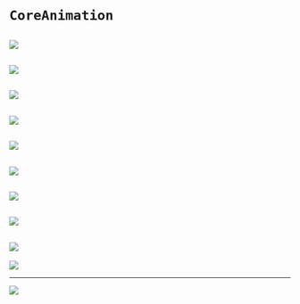 # `CoreAnimation`

![](file:///Users/apple/Desktop/Library/LibrarypPictures/Snip20160612_12.png)
---
![](file:///Users/apple/Desktop/Library/LibrarypPictures/Snip20160612_13.png)
-------
![](file:///Users/apple/Desktop/Library/LibrarypPictures/Snip20160612_14.png)
-------
![](file:///Users/apple/Desktop/Library/LibrarypPictures/Snip20160612_15.png)
-------
![](file:///Users/apple/Desktop/Library/LibrarypPictures/Snip20160612_16.png)
-------
![](file:///Users/apple/Desktop/Library/LibrarypPictures/Snip20160612_17.png)
-------
![](file:///Users/apple/Desktop/Library/LibrarypPictures/Snip20160612_18.png)
-------
![](file:///Users/apple/Desktop/Library/LibrarypPictures/Snip20160612_19.png)
-------
![](file:///Users/apple/Desktop/Library/LibrarypPictures/Snip20160612_20.png)
-------
![](file:///Users/apple/Desktop/Library/LibrarypPictures/Snip20160612_21.png)

---

![](file:///Users/apple/Desktop/Library/LibrarypPictures/Snip20160613_2.png)
